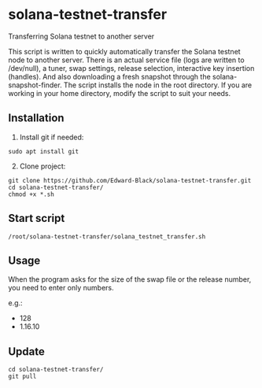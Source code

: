 # solana-testnet-transfer
Transferring Solana testnet to another server

This script is written to quickly automatically transfer the Solana testnet node to another server. There is an actual service file (logs are written to /dev/null), a tuner, swap settings, release selection, interactive key insertion (handles). And also downloading a fresh snapshot through the solana-snapshot-finder.
The script installs the node in the root directory. If you are working in your home directory, modify the script to suit your needs.

## Installation

1. Install git if needed:
```
sudo apt install git
```
2. Clone project:
```
git clone https://github.com/Edward-Black/solana-testnet-transfer.git
cd solana-testnet-transfer/
chmod +x *.sh
```

## Start script
```
/root/solana-testnet-transfer/solana_testnet_transfer.sh
```
## Usage

When the program asks for the size of the swap file or the release number, you need to enter only numbers.

e.g.:
- 128
- 1.16.10

## Update
```
cd solana-testnet-transfer/
git pull
```
